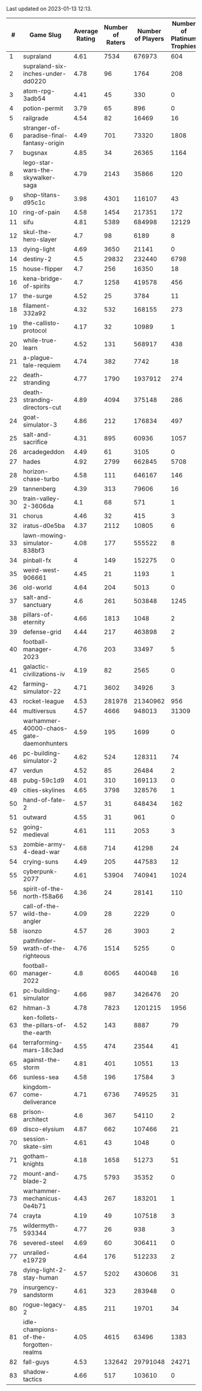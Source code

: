 Last updated on 2023-01-13 12:13.


|#|Game Slug|Average Rating|Number of Raters|Number of Players|Number of Platinum Trophies|Max Rarity (%)|
|---|---|---|---|---|---|---|
|1|supraland|4.61|7534|676973|604|99|
|2|supraland-six-inches-under-dd0220|4.78|96|1764|208|99|
|3|atom-rpg-3adb54|4.41|45|330|0|98|
|4|potion-permit|3.79|65|896|0|98|
|5|railgrade|4.54|82|16469|16|98|
|6|stranger-of-paradise-final-fantasy-origin|4.49|701|73320|1808|98|
|7|bugsnax|4.85|34|26365|1164|97|
|8|lego-star-wars-the-skywalker-saga|4.79|2143|35866|120|97|
|9|shop-titans-d95c1c|3.98|4301|116107|43|97|
|10|ring-of-pain|4.58|1454|217351|172|96|
|11|sifu|4.81|5389|684998|12129|96|
|12|skul-the-hero-slayer|4.7|98|6189|8|96|
|13|dying-light|4.69|3650|21141|0|95|
|14|destiny-2|4.5|29832|232440|6798|94|
|15|house-flipper|4.7|256|16350|18|94|
|16|kena-bridge-of-spirits|4.7|1258|419578|456|94|
|17|the-surge|4.52|25|3784|11|94|
|18|filament-332a92|4.32|532|168155|273|93|
|19|the-callisto-protocol|4.17|32|10989|1|93|
|20|while-true-learn|4.52|131|568917|438|93|
|21|a-plague-tale-requiem|4.74|382|7742|18|91|
|22|death-stranding|4.77|1790|1937912|274|91|
|23|death-stranding-directors-cut|4.89|4094|375148|286|91|
|24|goat-simulator-3|4.86|212|176834|497|91|
|25|salt-and-sacrifice|4.31|895|60936|1057|91|
|26|arcadegeddon|4.49|61|3105|0|90|
|27|hades|4.92|2799|662845|5708|89|
|28|horizon-chase-turbo|4.58|111|646167|146|88|
|29|tannenberg|4.39|313|79606|16|88|
|30|train-valley-2-3606da|4.1|68|571|1|88|
|31|chorus|4.46|32|415|3|86|
|32|iratus-d0e5ba|4.37|2112|10805|6|85|
|33|lawn-mowing-simulator-838bf3|4.08|177|555522|8|85|
|34|pinball-fx|4|149|152275|0|85|
|35|weird-west-906661|4.45|21|1193|1|85|
|36|old-world|4.64|204|5013|0|83|
|37|salt-and-sanctuary|4.6|261|503848|1245|83|
|38|pillars-of-eternity|4.66|1813|1048|2|81|
|39|defense-grid|4.44|217|463898|2|80|
|40|football-manager-2023|4.76|203|33497|5|80|
|41|galactic-civilizations-iv|4.19|82|2565|0|79|
|42|farming-simulator-22|4.71|3602|34926|3|77|
|43|rocket-league|4.53|281978|21340962|956|77|
|44|multiversus|4.57|4666|948013|31309|76|
|45|warhammer-40000-chaos-gate-daemonhunters|4.59|195|1699|0|76|
|46|pc-building-simulator-2|4.62|524|128311|74|75|
|47|verdun|4.52|85|26484|2|75|
|48|pubg-59c1d9|4.01|310|169113|0|73|
|49|cities-skylines|4.65|3798|328576|1|72|
|50|hand-of-fate-2|4.57|31|648434|162|72|
|51|outward|4.55|31|961|0|72|
|52|going-medieval|4.61|111|2053|3|67|
|53|zombie-army-4-dead-war|4.68|714|41298|24|67|
|54|crying-suns|4.49|205|447583|12|66|
|55|cyberpunk-2077|4.61|53904|740941|1024|65|
|56|spirit-of-the-north-f58a66|4.36|24|28141|110|65|
|57|call-of-the-wild-the-angler|4.09|28|2229|0|61|
|58|isonzo|4.57|26|3903|2|58|
|59|pathfinder-wrath-of-the-righteous|4.76|1514|5255|0|50|
|60|football-manager-2022|4.8|6065|440048|16|49|
|61|pc-building-simulator|4.66|987|3426476|20|48|
|62|hitman-3|4.78|7823|1201215|1956|47|
|63|ken-follets-the-pillars-of-the-earth|4.52|143|8887|79|45|
|64|terraforming-mars-18c3ad|4.55|474|23544|41|45|
|65|against-the-storm|4.81|401|10551|13|36|
|66|sunless-sea|4.58|196|17584|3|36|
|67|kingdom-come-deliverance|4.71|6736|749525|31|30|
|68|prison-architect|4.6|367|54110|2|30|
|69|disco-elysium|4.87|662|107466|21|28|
|70|session-skate-sim|4.61|43|1048|0|27|
|71|gotham-knights|4.18|1658|51273|51|25|
|72|mount-and-blade-2|4.75|5793|35352|0|25|
|73|warhammer-mechanicus-0e4b71|4.43|267|183201|1|25|
|74|crayta|4.19|49|107518|3|23|
|75|wildermyth-593344|4.77|26|938|3|16|
|76|severed-steel|4.69|60|306411|0|10|
|77|unrailed-e19729|4.64|176|512233|2|8|
|78|dying-light-2-stay-human|4.57|5202|430606|31|6|
|79|insurgency-sandstorm|4.61|323|283948|0|5|
|80|rogue-legacy-2|4.85|211|19701|34|3|
|81|idle-champions-of-the-forgotten-realms|4.05|4615|63496|1383|2|
|82|fall-guys|4.53|132642|29791048|24271|0.2|
|83|shadow-tactics|4.66|517|103610|0|0.1|

